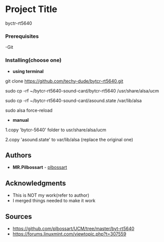 # Project Title
byctr-rt5640

### Prerequisites
-Git

### Installing(choose one)

* **using terminal**

git clone https://github.com/techy-dude/bytcr-rt5640.git

sudo cp -rf ~/bytcr-rt5640-sound-card/bytcr-rt5640 /usr/share/alsa/ucm

sudo cp -rf ~/bytcr-rt5640-sound-card/asound.state /var/lib/alsa

sudo alsa force-reload

* **manual**

1.copy 'bytcr-5640' folder to usr/share/alsa/ucm

2.copy 'asound.state' to var/lib/alsa (replace the original one)


## Authors

* **MR.Pilbossart**  - [plbossart](https://github.com/plbossart)


## Acknowledgments

* This is NOT my work(refer to author)
* I merged things needed to make it work 

## Sources


* https://github.com/plbossart/UCM/tree/master/byt-rt5640
* https://forums.linuxmint.com/viewtopic.php?t=307559
